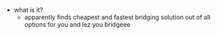   * what is it?
    * apparently finds cheapest and fastest bridging solution out of all options for you and lez you bridgeee